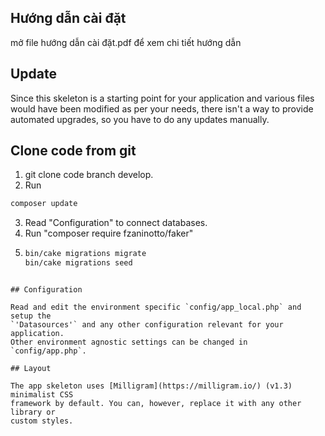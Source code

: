 ## Hướng dẫn cài đặt
mở file hướng dẫn cài đặt.pdf để xem chi tiết hướng dẫn
## Update

Since this skeleton is a starting point for your application and various files
would have been modified as per your needs, there isn't a way to provide
automated upgrades, so you have to do any updates manually.

## Clone code from git

1. git clone code branch develop.
2. Run

```bash
composer update
```

3. Read "Configuration" to connect databases.
4. Run "composer require fzaninotto/faker"
5. ```bash
   bin/cake migrations migrate
   bin/cake migrations seed
   ```

```

## Configuration

Read and edit the environment specific `config/app_local.php` and setup the
`'Datasources'` and any other configuration relevant for your application.
Other environment agnostic settings can be changed in `config/app.php`.

## Layout

The app skeleton uses [Milligram](https://milligram.io/) (v1.3) minimalist CSS
framework by default. You can, however, replace it with any other library or
custom styles.
```
